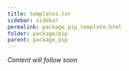 ```yaml
---
title: templates.tar
sidebar: sidebar
permalink: package_pip_template.html
folder: package/pip
parent: package_pip
---
```


*Content will follow soon*

